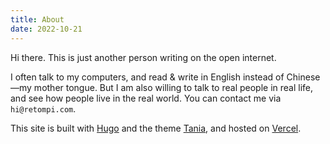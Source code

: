 ```yaml
---
title: About
date: 2022-10-21
---
```


Hi there. This is just another person writing on the open internet.

I often talk to my computers, and read & write in English instead of Chinese—my mother tongue.
But I am also willing to talk to real people in real life, and see how people live in the real world.
You can contact me via `hi@retompi.com`.

This site is built with [Hugo](https://gohugo.io/) and the theme [Tania](https://github.com/WingLim/hugo-tania), and hosted on [Vercel](https://vercel.com/).
